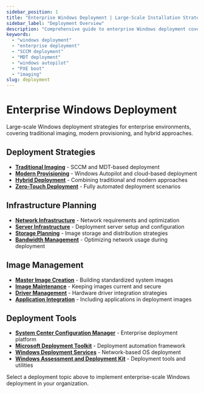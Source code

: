 ```yaml
---
sidebar_position: 1
title: "Enterprise Windows Deployment | Large-Scale Installation Strategies"
sidebar_label: "Deployment Overview"
description: "Comprehensive guide to enterprise Windows deployment covering SCCM, MDT, Windows Autopilot, and large-scale installation strategies."
keywords: 
  - "windows deployment"
  - "enterprise deployment"
  - "SCCM deployment"
  - "MDT deployment"
  - "windows autopilot"
  - "PXE boot"
  - "imaging"
slug: deployment
---
```


# Enterprise Windows Deployment

Large-scale Windows deployment strategies for enterprise environments, covering traditional imaging, modern provisioning, and hybrid approaches.

## Deployment Strategies

- **[Traditional Imaging](./traditional-imaging/)** - SCCM and MDT-based deployment
- **[Modern Provisioning](./modern-provisioning/)** - Windows Autopilot and cloud-based deployment
- **[Hybrid Deployment](./hybrid-deployment/)** - Combining traditional and modern approaches
- **[Zero-Touch Deployment](./zero-touch/)** - Fully automated deployment scenarios

## Infrastructure Planning

- **[Network Infrastructure](./network-infrastructure/)** - Network requirements and optimization
- **[Server Infrastructure](./server-infrastructure/)** - Deployment server setup and configuration
- **[Storage Planning](./storage-planning/)** - Image storage and distribution strategies
- **[Bandwidth Management](./bandwidth-management/)** - Optimizing network usage during deployment

## Image Management

- **[Master Image Creation](./master-images/)** - Building standardized system images
- **[Image Maintenance](./image-maintenance/)** - Keeping images current and secure
- **[Driver Management](./driver-management/)** - Hardware driver integration strategies
- **[Application Integration](./app-integration/)** - Including applications in deployment images

## Deployment Tools

- **[System Center Configuration Manager](./sccm/)** - Enterprise deployment platform
- **[Microsoft Deployment Toolkit](./mdt/)** - Deployment automation framework
- **[Windows Deployment Services](./wds/)** - Network-based OS deployment
- **[Windows Assessment and Deployment Kit](./adk/)** - Deployment tools and utilities

Select a deployment topic above to implement enterprise-scale Windows deployment in your organization.